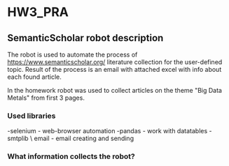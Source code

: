# HW3_PRA
## SemanticScholar robot description
The robot is used to automate the process of https://www.semanticscholar.org/ literature collection for the user-defined topic. Result of the process is an email with attached excel with info about each found article. 

In the homework robot was used to collect articles on the theme "Big Data Metals" from first 3 pages.

### Used libraries
-selenium - web-browser automation
-pandas - work with datatables
-smtplib \ email - email creating and sending

### What information collects the robot?
